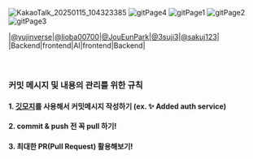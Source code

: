 ![KakaoTalk_20250115_104323385](https://github.com/user-attachments/assets/f3e34ddf-74ae-4c8e-a04d-47f3eef77074)
![gitPage4](https://github.com/user-attachments/assets/1ad3bd03-ee39-4a0e-811c-2abed1296d5a)
![gitPage1](https://github.com/user-attachments/assets/9ad9f171-14b0-46e7-a792-a357dc96b77a)
![gitPage2](https://github.com/user-attachments/assets/80113269-c64c-4f93-be1f-1e537e87b160)
![gitPage3](https://github.com/user-attachments/assets/12f9a377-54ab-4db9-b546-1e20028d5af9)



|[@yujinverse](https://github.com/yujinverse)|[@lioba00700](https://github.com/lioba00700)|[@JouEunPark](https://github.com/JouEunPark)|[@3suji3](https://github.com/3suji3)|[@sakuj123](https://github.com/sakuj123)|
|Backend|frontend|AI|frontend|Backend|
<br/><br/><br/>



### 커밋 메시지 및 내용의 관리를 위한 규칙
#### 1. [깃모지](https://gitmoji.dev)를 사용해서 커밋메시지 작성하기 (ex. ✨ Added auth service)
#### 2. commit & push 전 꼭 pull 하기!
#### 3. 최대한 PR(Pull Request) 활용해보기!
